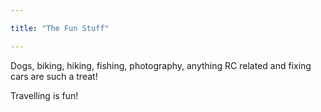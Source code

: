 ```yaml
---

title: "The Fun Stuff"

---
```


Dogs, biking, hiking, fishing, photography, anything RC related and fixing cars are such a treat!  

Travelling is fun!
